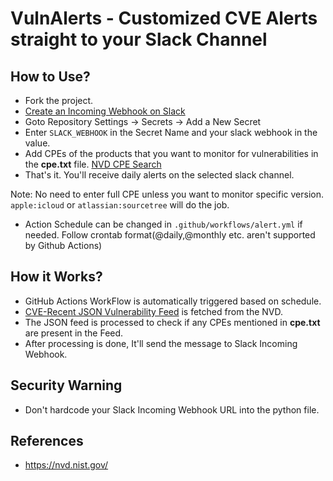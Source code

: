 # VulnAlerts - Customized CVE Alerts straight to your Slack Channel

## How to Use?
- Fork the project.
- [Create an Incoming Webhook on Slack](https://slack.com/intl/en-in/help/articles/115005265063-Incoming-WebHooks-for-Slack)
- Goto Repository Settings -> Secrets -> Add a New Secret
- Enter ```SLACK_WEBHOOK``` in the Secret Name and your slack webhook in the value.
- Add CPEs of the products that you want to monitor for vulnerabilities in the **cpe.txt** file. [NVD CPE Search](https://nvd.nist.gov/products/cpe/search)
- That's it. You'll receive daily alerts on the selected slack channel.

Note: No need to enter full CPE unless you want to monitor specific version. ```apple:icloud``` or ```atlassian:sourcetree``` will do the job.

- Action Schedule can be changed in ```.github/workflows/alert.yml``` if needed. Follow crontab format(@daily,@monthly etc. aren't supported by Github Actions)

## How it Works?
- GitHub Actions WorkFlow is automatically triggered based on schedule.
- [CVE-Recent JSON Vulnerability Feed](https://nvd.nist.gov/feeds/json/cve/1.1/nvdcve-1.1-recent.json.gz) is fetched from the NVD.
- The JSON feed is processed to check if any CPEs mentioned in **cpe.txt** are present in the Feed.
- After processing is done, It'll send the message to Slack Incoming Webhook.

## Security Warning
- Don't hardcode your Slack Incoming Webhook URL into the python file.

## References
- https://nvd.nist.gov/

